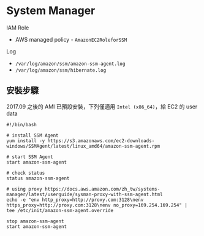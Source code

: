 # System Manager

IAM Role

- AWS managed policy - `AmazonEC2RoleforSSM`

Log

- `/var/log/amazon/ssm/amazon-ssm-agent.log`
- `/var/log/amazon/ssm/hibernate.log`

## 安裝步驟

2017.09 之後的 AMI 已預設安裝，下列僅適用 `Intel (x86_64)`，給 EC2 的 user data

```shell
#!/bin/bash

# install SSM Agent
yum install -y https://s3.amazonaws.com/ec2-downloads-windows/SSMAgent/latest/linux_amd64/amazon-ssm-agent.rpm

# start SSM Agent
start amazon-ssm-agent

# check status
status amazon-ssm-agent

# using proxy https://docs.aws.amazon.com/zh_tw/systems-manager/latest/userguide/sysman-proxy-with-ssm-agent.html
echo -e "env http_proxy=http://proxy.com:3128\nenv https_proxy=http://proxy.com:3128\nenv no_proxy=169.254.169.254" |  tee /etc/init/amazon-ssm-agent.override

stop amazon-ssm-agent
start amazon-ssm-agent
```